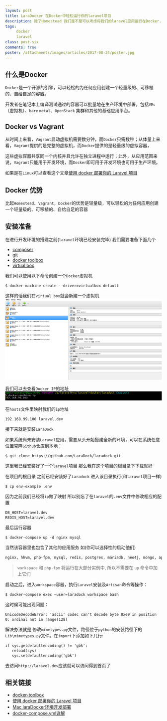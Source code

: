 ```yaml
---
layout: post
title: LaraDocker 在Docker中轻松运行你的laravel项目
description: 除了Homestead 我们是不是可以考虑将我们的laravel应用运行在Docker. LaraDocker无疑是一个不错的解决方案
tags:
     docker
     laravel
class: post-six
comments: true
poster: /attachments/images/articles/2017-08-24/poster.jpg
---
```


## 什么是Docker
`Docker`是一个开源的引擎，可以轻松的为任何应用创建一个轻量级的、可移植的、自给自足的容器。

开发者在笔记本上编译测试通过的容器可以批量地在生产环境中部署，包括`VMs`（虚拟机）、`bare` `metal`、`OpenStack` 集群和其他的基础应用平台。

## Docker vs Vagrant
从时间上来看，`Vagrant`启动虚拟机需要数分钟，而`Docker`只需数秒；从体量上来看，`Vagrant`提供的是完整的虚拟机，而`Docker`提供的是轻量级的虚拟容器，

这些虚拟容器共享同一个内核并且允许在独立进程中运行；此外，从应用范围来说，`Vagrant`只能用于开发环境，而`Docker`即可用于开发环境也可用于生产环境。

如果是在`Linux`可以查看这个文章[使用 docker 部署你的 Laravel 项目](https://laravel-china.org/topics/3319/deploy-your-laravel-project-using-docker)

## Docker 优势
比起`Homestead`、`Vagrant`，`Docker`的优势是轻量级，可以轻松的为任何应用创建一个轻量级的、可移植的、自给自足的容器

## 安装准备
在进行开发环境的搭建之前(`laravel`环境已经安装完毕) 我们需要准备下面几个
- [composer](https://getcomposer.org/download/)
- [git](https://git-scm.com/downloads)
- [docker toolbox](https://www.docker.com/toolbox)
- [virtual box](https://www.virtualbox.org/)


我们可以使用以下命令创建一个`Docker`虚拟机
```shell
$ docker-machine create --driver=virtualbox default
```
这样的话我们在`virtual box`就会新建一个虚拟机
![1](/attachments/images/articles/2017-08-24/1.png)

我们可以去查看`Docker IP`的地址
![2](/attachments/images/articles/2017-08-24/2.png)

在`hosts`文件里映射我们的`ip`地址
```shell
192.168.99.100 laravel.dev
``` 

接下来就是安装`LaraDock`

如果系统尚未安装`Laravel`应用，需要从头开始搭建全新的环境，可以在系统任意位置克隆`Github`仓库到本地：
```shell
$ git clone https://github.com/LaraDock/laradock.git
```

这里我已经安装好了一个`laravel`项目  那么我在这个项目的根目录下下载就好

在项目的根目录 之前已经安装好了`Laradock` 进入该目录执行(和`laravel`项目一样)
```shell
$ cp env-example .env
```

因为之前我们已经将`ip`做了映射 所以别忘了在`laravel`的`.env`文件中修改相应的配置
```php?start_inline=1
DB_HOST=laravel.dev
REDIS_HOST=laravel.dev
```

最后运行容器
```shell
$ docker-compose up -d nginx mysql
```
当然该容器里也包含了其他的应用服务 如(你可以选择性的启动他们)
```html
nginx, hhvm, php-fpm, mysql, redis, postgres, mariadb, neo4j, mongo, apache2, caddy, memcached, beanstalkd, beanstalkd-console, workspace
```
> `workspace` 和 `php-fpm` 将运行在大部分实例中, 所以不需要在 `up` 命令中加上它们

启动之后，进入`workspace`容器，执行`Laravel`安装及`Artisan`命令等操作：
```shell
$ docker-compose exec —user=laradock workspace bash
```
这时候可能出现问题：
```shell
UnicodeDecodeError: 'ascii' codec can't decode byte 0xe9 in position 0: ordinal not in range(128)
```

解决办法就是 修改`mimetypes.py`文件，路径位于`python`的安装路径下的`Lib\mimetypes.py`文件。在`import`下添加如下几行:
```php?start_inline=1
if sys.getdefaultencoding() != 'gbk': 
   reload(sys) 
   sys.setdefaultencoding('gbk')
```

去访问`http://laravel.dev`应该就可以访问得到首页了
## 相关链接
- [docker-toolbox](https://www.docker.com/products/docker-toolbox)
- [使用 docker 部署你的 Laravel 项目](https://laravel-china.org/topics/3319/deploy-your-laravel-project-using-docker)
- [Mac laraDocker环境开发部署](http://www.hsuchihyung.cn/2016/05/28/li-yong-laradockqing-song-gou-jian-laravelying-yong/)
- [docker-compose.yml详解](http://www.jianshu.com/p/50cdae5c8d12)
